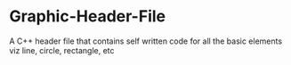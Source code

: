 # Graphic-Header-File
A C++ header file that contains self written code for all the basic elements viz line, circle, rectangle, etc
